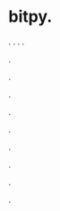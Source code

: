 # bitpy.
.
.
.
.












.






















































.
























.



























.

















































































.































































.































































































.















.


































































.

















































